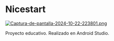 
# Nicestart

[![Captura-de-pantalla-2024-10-22-223801.png](https://i.postimg.cc/sfQqt78D/Captura-de-pantalla-2024-10-22-223801.png)](https://postimg.cc/z3Nxhb89)


Proyecto educativo. Realizado en Android Studio.



